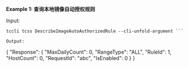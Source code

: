 **Example 1: 查询本地镜像自动授权规则**



Input: 

```
tccli tcss DescribeImageAutoAuthorizedRule --cli-unfold-argument ```

Output: 
```
{
    "Response": {
        "MaxDailyCount": 0,
        "RangeType": "ALL",
        "RuleId": 1,
        "HostCount": 0,
        "RequestId": "abc",
        "IsEnabled": 0
    }
}
```

